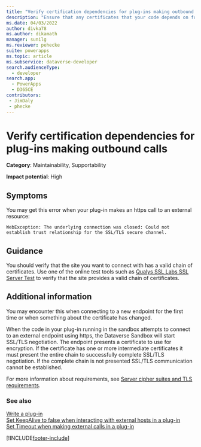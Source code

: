 ```yaml
---
title: "Verify certification dependencies for plug-ins making outbound calls | MicrosoftDocs"
description: "Ensure that any certificates that your code depends on for outbound calls has a valid chain of certificates."
ms.date: 04/03/2022
author: divka78
ms.author: dikamath
manager: sunilg
ms.reviewer: pehecke
suite: powerapps
ms.topic: article
ms.subservice: dataverse-developer
search.audienceType: 
  - developer
search.app: 
  - PowerApps
  - D365CE
contributors:
 - JimDaly
 - phecke
---
```

# Verify certification dependencies for plug-ins making outbound calls



**Category**: Maintainability, Supportability

**Impact potential**: High

<a name='symptoms'></a>

## Symptoms

You may get this error when your plug-in makes an https call to an external resource:

`WebException: The underlying connection was closed: Could not establish trust relationship for the SSL/TLS secure channel.`


<a name='guidance'></a>

## Guidance

You should verify that the site you want to connect with has a valid chain of certificates. Use one of the online test tools such as [Qualys SSL Labs SSL Server Test](https://www.ssllabs.com/ssltest/analyze.html) to verify that the site provides a valid chain of certificates.


<a name='additional'></a>

## Additional information

You may encounter this when connecting to a new endpoint for the first time or when something about the certificate has changed.

When the code in your plug-in running in the sandbox attempts to connect to an external endpoint using https, the Dataverse Sandbox will start SSL/TLS negotiation. The endpoint presents a certificate to use for encryption. If the certificate has one or more intermediate certificates it must present the entire chain to successfully complete SSL/TLS negotiation. If the complete chain is not presented SSL/TLS communication cannot be established. 

For more information about requirements, see [Server cipher suites and TLS requirements](/power-platform/admin/server-cipher-tls-requirements).


<a name='seealso'></a>

### See also

[Write a plug-in](../../write-plug-in.md) <br /> 
[Set KeepAlive to false when interacting with external hosts in a plug-in](set-keepalive-false-interacting-external-hosts-plugin.md)<br /> 
[Set Timeout when making external calls in a plug-in](set-timeout-for-external-calls-from-plug-ins.md)

[!INCLUDE[footer-include](../../../../includes/footer-banner.md)]